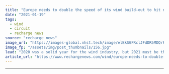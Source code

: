 ```yaml
---
title: "Europe needs to double the speed of its wind build-out to hit net-zero targets -  here’s how"
date: "2021-01-19"
tags: 
  - wind
  - circuit
  - recharge news
source: "recharge news"
image_url: "https://images-global.nhst.tech/image/elBkSGFRclJFdDR5MDQrR2VzbjJVWW5lRWxVYi92T2oxSTlUc0tBdEwzbz0=/nhst/binary/e37f4689a2c0031ba989308b1d13abe5"
image_fp: "/assets/img/post_thumbnails/156.jpg"
lead: "2020 was a solid year for the wind industry, but 2021 must be the year of implementation, writes WindEurope boss Giles Dickson"
article_url: "https://www.rechargenews.com/wind/europe-needs-to-double-the-speed-of-its-wind-build-out-to-hit-net-zero-targets-here-s-how/2-1-947445"
---
```


---

